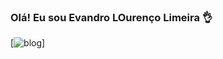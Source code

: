 ### Olá! Eu sou Evandro LOurenço Limeira 👌


[![blog](https://img.shields.io/badge/LinkedIn-0077B5?style=for-the-badge&logo=linkedin&logoColor=white)]
